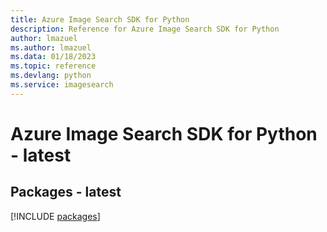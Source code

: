 ```yaml
---
title: Azure Image Search SDK for Python
description: Reference for Azure Image Search SDK for Python
author: lmazuel
ms.author: lmazuel
ms.data: 01/18/2023
ms.topic: reference
ms.devlang: python
ms.service: imagesearch
---
```

# Azure Image Search SDK for Python - latest
## Packages - latest
[!INCLUDE [packages](image-search-index.md)]
